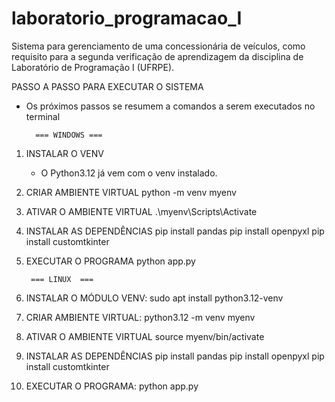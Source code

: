 # laboratorio_programacao_I
Sistema para gerenciamento de uma concessionária de veículos, como requisito para a segunda verificação de aprendizagem da disciplina de Laboratório de Programação I (UFRPE).

PASSO A PASSO PARA EXECUTAR O SISTEMA
- Os próximos passos se resumem a comandos a serem executados no terminal


        === WINDOWS ===

1) INSTALAR O VENV
    - O Python3.12 já vem com o venv instalado.

2) CRIAR AMBIENTE VIRTUAL
    python -m venv myenv

3) ATIVAR O AMBIENTE VIRTUAL
    .\myenv\Scripts\Activate

4) INSTALAR AS DEPENDÊNCIAS
    pip install pandas
    pip install openpyxl
    pip install customtkinter

5) EXECUTAR O PROGRAMA
    python app.py


        === LINUX  ===

1) INSTALAR O MÓDULO VENV:
    sudo apt install python3.12-venv

2) CRIAR AMBIENTE VIRTUAL:
    python3.12 -m venv myenv

3) ATIVAR O AMBIENTE VIRTUAL
    source myenv/bin/activate

4) INSTALAR AS DEPENDÊNCIAS
    pip install pandas
    pip install openpyxl
    pip install customtkinter

5) EXECUTAR O PROGRAMA:
    python app.py




